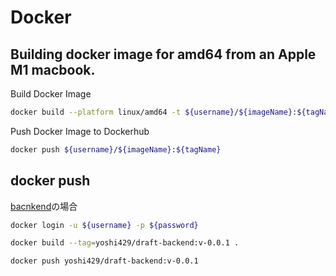 # Docker

## Building docker image for amd64 from an Apple M1 macbook.

Build Docker Image

```zsh
docker build --platform linux/amd64 -t ${username}/${imageName}:${tagName} .
```

Push Docker Image to Dockerhub

```zsh
docker push ${username}/${imageName}:${tagName}
```

## docker push

[bacnkend](https://hub.docker.com/repository/docker/yoshi429/draft-backend)の場合

```zsh
docker login -u ${username} -p ${password}
```

```zsh
docker build --tag=yoshi429/draft-backend:v-0.0.1 .
```

```zsh
docker push yoshi429/draft-backend:v-0.0.1
```
